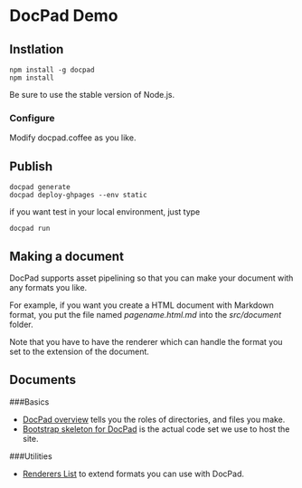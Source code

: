 # DocPad Demo

## Instlation

	npm install -g docpad
	npm install

Be sure to use the stable version of Node.js.

### Configure

Modify docpad.coffee as you like.


## Publish

	docpad generate
	docpad deploy-ghpages --env static

if you want test in your local environment, just type

	docpad run


## Making a document

DocPad supports asset pipelining so that you can make your document with any formats you like.

For example, if you want you create a HTML document with Markdown format, you put the file named *pagename.html.md* into the *src/document* folder.

Note that you have to have the renderer which can handle the format you set to the extension of the document.


## Documents

###Basics

- [DocPad overview](http://docpad.org/docs/overview) tells you the roles of directories, and files you make.
- [Bootstrap skeleton for DocPad](https://github.com/docpad/twitter-bootstrap.docpad) is the actual code set we use to host the site.

###Utilities

- [Renderers List](http://docpad.org/docs/plugins) to extend formats you can use with DocPad.
